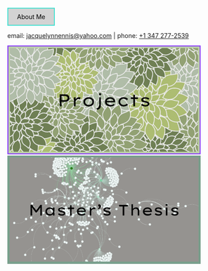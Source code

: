<a href="about_me.md" style="display: inline-block; padding: 10px 20px; background-color: lightgray; border: 2px solid turquoise; color: black; text-decoration: none;">About Me</a>




<p>email: <a href="mailto:jacquelynnennis@yahoo.com">jacquelynnennis@yahoo.com</a> | phone: <a href="tel:+13472772539">+1 347 277-2539</a></p>

[<img src="projects_button.png" width="440"/>](thesis_writeup.md)
[<img src="thesis_button.png" width="440"/>](Master_Thesis/Thesis_page.md)



